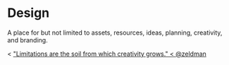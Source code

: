 # Design  

A place for but not limited to assets, resources, ideas, planning, creativity, and branding.  

< ["Limitations are the soil from which creativity grows."
< @zeldman](https://alistapart.com/article/5k)   
 
